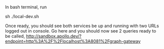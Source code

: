 In bash terminal, run

sh ./local-dev.sh

Once ready, you should see both services be up and running with two URLs logged out in console. Go here and you should
now see 2 queries ready to be called, http://sandbox.apollo.dev/?endpoint=http%3A%2F%2Flocalhost%3A8081%2Fgraph-gateway
